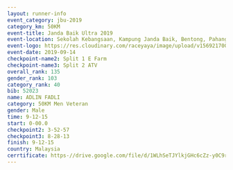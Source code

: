 ```yaml
---
layout: runner-info 
event_category: jbu-2019 
category_km: 50KM 
event-title: Janda Baik Ultra 2019
event-location: Sekolah Kebangsaan, Kampung Janda Baik, Bentong, Pahang, Malaysia 
event-logo: https://res.cloudinary.com/raceyaya/image/upload/v1569217009/logo/janda-baik_vch1pc.jpg 
event-date: 2019-09-14 
checkpoint-name2: Split 1 E Farm 
checkpoint-name3: Split 2 ATV 
overall_rank: 135
gender_rank: 103
category_rank: 40
bib: 52023
name: ADLIN FADLI
category: 50KM Men Veteran
gender: Male
time: 9-12-15
start: 0-00.0
checkpoint2: 3-52-57
checkpoint3: 8-28-13
finish: 9-12-15
country: Malaysia
cerrtificate: https-//drive.google.com/file/d/1WLhSeTJYlkjGHc6cZz-y0C9rn7oCbD6K/view?usp=sharing
---
```

